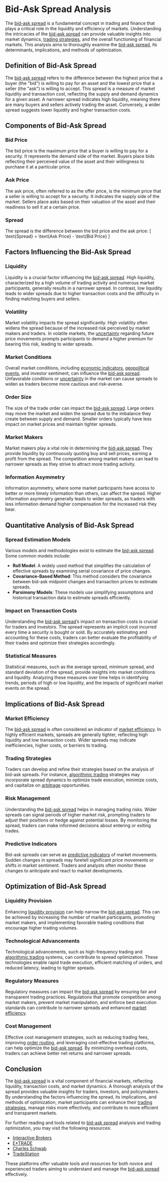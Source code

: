 # Bid-Ask Spread Analysis

The [bid-ask spread](../b/bid-ask_spread.md) is a fundamental concept in trading and finance that plays a critical role in the liquidity and efficiency of markets. Understanding the intricacies of the [bid-ask spread](../b/bid-ask_spread.md) can provide valuable insights into market dynamics, [trading strategies](../t/trading_strategies.md), and the overall functioning of financial markets. This analysis aims to thoroughly examine the [bid-ask spread](../b/bid-ask_spread.md), its determinants, implications, and methods of optimization.

## Definition of Bid-Ask Spread

The [bid-ask spread](../b/bid-ask_spread.md) refers to the difference between the highest price that a buyer (the "bid") is willing to pay for an asset and the lowest price that a seller (the "ask") is willing to accept. This spread is a measure of market liquidity and transaction cost, reflecting the supply and demand dynamics for a given asset. A narrower spread indicates high liquidity, meaning there are many buyers and sellers actively trading the asset. Conversely, a wider spread suggests lower liquidity and higher transaction costs. 

## Components of Bid-Ask Spread

### Bid Price
The bid price is the maximum price that a buyer is willing to pay for a security. It represents the demand side of the market. Buyers place bids reflecting their perceived value of the asset and their willingness to purchase it at a particular price.

### Ask Price
The ask price, often referred to as the offer price, is the minimum price that a seller is willing to accept for a security. It indicates the supply side of the market. Sellers place asks based on their valuation of the asset and their readiness to sell it at a certain price.

### Spread
The spread is the difference between the bid price and the ask price:
\[ \text{Spread} = \text{Ask Price} - \text{Bid Price} \]

## Factors Influencing the Bid-Ask Spread

### Liquidity
Liquidity is a crucial factor influencing the [bid-ask spread](../b/bid-ask_spread.md). High liquidity, characterized by a high volume of trading activity and numerous market participants, generally results in a narrower spread. In contrast, low liquidity leads to wider spreads due to higher transaction costs and the difficulty in finding matching buyers and sellers.

### Volatility
Market volatility impacts the spread significantly. High volatility often widens the spread because of the increased risk perceived by market makers and traders. In volatile markets, the [uncertainty](../u/uncertainty_in_trading.md) regarding future price movements prompts participants to demand a higher premium for bearing this risk, leading to wider spreads.

### Market Conditions
Overall market conditions, including [economic indicators](../e/economic_indicators.md), [geopolitical events](../g/geopolitical_events.md), and investor sentiment, can influence the [bid-ask spread](../b/bid-ask_spread.md). Unfavorable conditions or [uncertainty](../u/uncertainty_in_trading.md) in the market can cause spreads to widen as traders become more cautious and risk-averse.

### Order Size
The size of the trade order can impact the [bid-ask spread](../b/bid-ask_spread.md). Large orders may move the market and widen the spread due to the imbalance they create between supply and demand. Smaller orders typically have less impact on market prices and maintain tighter spreads.

### Market Makers
Market makers play a vital role in determining the [bid-ask spread](../b/bid-ask_spread.md). They provide liquidity by continuously quoting buy and sell prices, earning a profit from the spread. The competition among market makers can lead to narrower spreads as they strive to attract more trading activity.

### Information Asymmetry
Information asymmetry, where some market participants have access to better or more timely information than others, can affect the spread. Higher information asymmetry generally leads to wider spreads, as traders with less information demand higher compensation for the increased risk they bear.

## Quantitative Analysis of Bid-Ask Spread

### Spread Estimation Models
Various models and methodologies exist to estimate the [bid-ask spread](../b/bid-ask_spread.md). Some common models include:

- **Roll Model**: A widely used method that simplifies the calculation of effective spreads by examining serial covariance of price changes.
- **Covariance-Based Method**: This method considers the covariance between bid-ask midpoint changes and transaction prices to estimate spreads.
- **Parsimony Models**: These models use simplifying assumptions and historical transaction data to estimate spreads efficiently.

### Impact on Transaction Costs
Understanding the [bid-ask spread](../b/bid-ask_spread.md)’s impact on transaction costs is crucial for traders and investors. The spread represents an implicit cost incurred every time a security is bought or sold. By accurately estimating and accounting for these costs, traders can better evaluate the profitability of their trades and optimize their strategies accordingly.

### Statistical Measures
Statistical measures, such as the average spread, minimum spread, and standard deviation of the spread, provide insights into market conditions and liquidity. Analyzing these measures over time helps in identifying trends, periods of high or low liquidity, and the impacts of significant market events on the spread.

## Implications of Bid-Ask Spread

### Market Efficiency
The [bid-ask spread](../b/bid-ask_spread.md) is often considered an indicator of [market efficiency](../m/market_efficiency.md). In highly efficient markets, spreads are generally tighter, reflecting high liquidity and low transaction costs. Wider spreads may indicate inefficiencies, higher costs, or barriers to trading.

### Trading Strategies
Traders can develop and refine their strategies based on the analysis of bid-ask spreads. For instance, [algorithmic trading](../a/algorithmic_trading.md) strategies may incorporate spread dynamics to optimize trade execution, minimize costs, and capitalize on [arbitrage](../a/arbitrage.md) opportunities.

### Risk Management
Understanding the [bid-ask spread](../b/bid-ask_spread.md) helps in managing trading risks. Wider spreads can signal periods of higher market risk, prompting traders to adjust their positions or hedge against potential losses. By monitoring the spread, traders can make informed decisions about entering or exiting trades.

### Predictive Indicators
Bid-ask spreads can serve as [predictive indicators](../p/predictive_indicators.md) of market movements. Sudden changes in spreads may foretell significant price movements or shifts in market sentiment. Traders and analysts often monitor these changes to anticipate and react to market developments.

## Optimization of Bid-Ask Spread

### Liquidity Provision
Enhancing [liquidity provision](../l/liquidity_provision.md) can help narrow the [bid-ask spread](../b/bid-ask_spread.md). This can be achieved by increasing the number of market participants, promoting market makers, and implementing favorable trading conditions that encourage higher trading volumes.

### Technological Advancements
Technological advancements, such as high-frequency trading and [algorithmic trading](../a/algorithmic_trading.md) systems, can contribute to spread optimization. These technologies enable rapid trade execution, efficient matching of orders, and reduced latency, leading to tighter spreads.

### Regulatory Measures
Regulatory measures can impact the [bid-ask spread](../b/bid-ask_spread.md) by ensuring fair and transparent trading practices. Regulations that promote competition among market makers, prevent market manipulation, and enforce best execution standards can contribute to narrower spreads and enhanced [market efficiency](../m/market_efficiency.md).

### Cost Management
Effective cost management strategies, such as reducing trading fees, improving [order routing](../o/order_routing.md), and leveraging cost-effective trading platforms, can help optimize the [bid-ask spread](../b/bid-ask_spread.md). By minimizing overhead costs, traders can achieve better net returns and narrower spreads.

## Conclusion

The [bid-ask spread](../b/bid-ask_spread.md) is a vital component of financial markets, reflecting liquidity, transaction costs, and market dynamics. A thorough analysis of the spread provides valuable insights for traders, investors, and policymakers. By understanding the factors influencing the spread, its implications, and methods of optimization, market participants can enhance their [trading strategies](../t/trading_strategies.md), manage risks more effectively, and contribute to more efficient and transparent markets.

For further reading and tools related to [bid-ask spread](../b/bid-ask_spread.md) analysis and trading optimization, you may visit the following resources:

- [Interactive Brokers](https://www.interactivebrokers.com/)
- [E*TRADE](https://us.etrade.com/)
- [Charles Schwab](https://www.schwab.com/)
- [TradeStation](https://www.tradestation.com/)

These platforms offer valuable tools and resources for both novice and experienced traders aiming to understand and manage the [bid-ask spread](../b/bid-ask_spread.md) effectively.